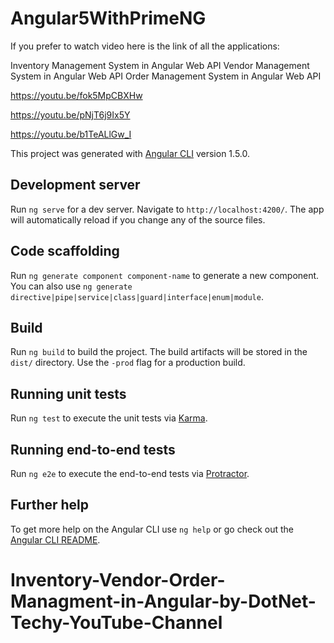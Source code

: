 # Angular5WithPrimeNG

If you prefer to watch video here is the link of all the applications:

Inventory Management System in Angular Web API
Vendor Management System in Angular Web API
Order Management System in Angular Web API

https://youtu.be/fok5MpCBXHw

https://youtu.be/pNjT6j9Ix5Y

https://youtu.be/b1TeALlGw_I

This project was generated with [Angular CLI](https://github.com/angular/angular-cli) version 1.5.0.

## Development server

Run `ng serve` for a dev server. Navigate to `http://localhost:4200/`. The app will automatically reload if you change any of the source files.

## Code scaffolding

Run `ng generate component component-name` to generate a new component. You can also use `ng generate directive|pipe|service|class|guard|interface|enum|module`.

## Build

Run `ng build` to build the project. The build artifacts will be stored in the `dist/` directory. Use the `-prod` flag for a production build.

## Running unit tests

Run `ng test` to execute the unit tests via [Karma](https://karma-runner.github.io).

## Running end-to-end tests

Run `ng e2e` to execute the end-to-end tests via [Protractor](http://www.protractortest.org/).

## Further help

To get more help on the Angular CLI use `ng help` or go check out the [Angular CLI README](https://github.com/angular/angular-cli/blob/master/README.md).
# Inventory-Vendor-Order-Managment-in-Angular-by-DotNet-Techy-YouTube-Channel
